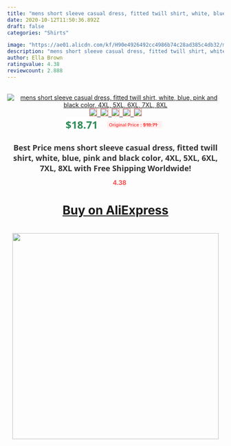 ```yaml
---
title: "mens short sleeve casual dress, fitted twill shirt, white, blue, pink and black color, 4XL, 5XL, 6XL, 7XL, 8XL"
date: 2020-10-12T11:50:36.892Z
draft: false
categories: "Shirts"

image: "https://ae01.alicdn.com/kf/H90e4926492cc4986b74c28ad385c4db32/mens-short-sleeve-casual-dress-fitted-twill-shirt-white-blue-pink-and-black-color-4XL-5XL.jpg"
description: "mens short sleeve casual dress, fitted twill shirt, white, blue, pink and black color, 4XL, 5XL, 6XL, 7XL, 8XL"
author: Ella Brown
ratingvalue: 4.38
reviewcount: 2.888
---
```

<br>
<div style="text-align: center;">
<a href="https://s.click.aliexpress.com/e/_AkNmkl" target="_blank" rel="nofollow noopener noreferrer"><img alt="mens short sleeve casual dress, fitted twill shirt, white, blue, pink and black color, 4XL, 5XL, 6XL, 7XL, 8XL" class="magnifier-image" src="https://ae01.alicdn.com/kf/H90e4926492cc4986b74c28ad385c4db32/mens-short-sleeve-casual-dress-fitted-twill-shirt-white-blue-pink-and-black-color-4XL-5XL.jpg_640x640.jpg">
<br>
<img style="border:1px solid salmon" src="https://ae01.alicdn.com/kf/H90e4926492cc4986b74c28ad385c4db32/mens-short-sleeve-casual-dress-fitted-twill-shirt-white-blue-pink-and-black-color-4XL-5XL.jpg_120x120.jpg">&nbsp;&nbsp;<img style="border:1px solid salmon" src="https://ae01.alicdn.com/kf/H79fd489f7aa8441e986ce47bb2120afek/mens-short-sleeve-casual-dress-fitted-twill-shirt-white-blue-pink-and-black-color-4XL-5XL.jpg_120x120.jpg">&nbsp;&nbsp;<img style="border:1px solid salmon" src="https://ae01.alicdn.com/kf/Hceff94251f48449a98b718fa2d4537f2M/mens-short-sleeve-casual-dress-fitted-twill-shirt-white-blue-pink-and-black-color-4XL-5XL.jpg_120x120.jpg">&nbsp;&nbsp;<img style="border:1px solid salmon" src="https://ae01.alicdn.com/kf/Hcd33c161f0bc49309a2ee66870d22df1U/mens-short-sleeve-casual-dress-fitted-twill-shirt-white-blue-pink-and-black-color-4XL-5XL.jpg_120x120.jpg">&nbsp;&nbsp;<img style="border:1px solid salmon" src="https://ae01.alicdn.com/kf/He921212a3bdd4fe9ae313212f8e68ee30/mens-short-sleeve-casual-dress-fitted-twill-shirt-white-blue-pink-and-black-color-4XL-5XL.jpg_120x120.jpg"></a></div><br0>
<div style="text-align: center;"><span style="background-color: white; border: 0px; box-sizing: border-box; color: seagreen; display: inline-block; font-family: &quot;open sans&quot; , &quot;arial&quot; , &quot;helvetica&quot; , sans-serif , &quot;heiti&quot;; font-size: 24px; font-stretch: inherit; font-weight: 700; line-height: inherit; margin: 0px 10px 0px 0px; padding: 0px; vertical-align: middle;">$18.71 </span>
<span style="background: rgb(255 , 241 , 241); border-radius: 3px; border: 0px; box-sizing: border-box; color: #ff4747; display: inline-block; font-family: inherit; font-size: 12px; font-stretch: inherit; font-style: inherit; font-variant: inherit; font-weight: 600; line-height: inherit; margin: 0px; padding: 2px 5px; transform: scale(0.9); vertical-align: middle;">Original Price : <b style="text-decoration: line-through;">$18.71 </b> &nbsp;&nbsp;</span></div>
<h1 style="color: #333333; display: inline-block; font-family: &quot;open sans&quot; , &quot;arial&quot; , &quot;helvetica&quot; , sans-serif , &quot;heiti&quot;; font-size: 18px; font-stretch: inherit; font-weight: 700; text-align: center;">Best Price mens short sleeve casual dress, fitted twill shirt, white, blue, pink and black color, 4XL, 5XL, 6XL, 7XL, 8XL with Free Shipping Worldwide!</h1>
<div style="color: #ff4747; text-align: center;">
<img src="https://4.bp.blogspot.com/-M0ZcTcb-5uY/XleCXlxnR4I/AAAAAAAAAEc/OrjgMkXV1oMQFaCRZj5HQwOCBcu3w1FegCPcBGAYYCw/s1600/star.png" style="height: 15px;">&nbsp;<b>4.38</b></div>
<div class="button_cont" align="center"><a class="buynow_a" href="https://s.click.aliexpress.com/e/_AkNmkl" target="_blank" rel="nofollow noopener noreferrer"><H1>Buy on AliExpress</H1></a></div><br>
<div class="separator" style="clear: both; text-align: center;">
<img src="https://lh3.googleusercontent.com/-pTy5HemUv9M/XlePHvY0dAI/AAAAAAAAAE4/0nX5iRUoIWY8eMW9Dpxeirr157OZliDIgCLcBGAsYHQ/s1600/badge.gif" width="480">
</div>
